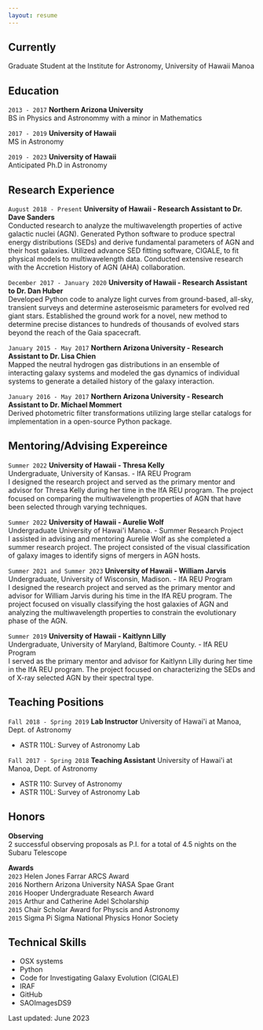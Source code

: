 ```yaml
---
layout: resume
---
```

## Currently

Graduate Student at the Institute for Astronomy, University of Hawaii Manoa

## Education

`2013 - 2017`
__Northern Arizona University__<br/>
BS in Physics and Astronommy with a minor in Mathematics

`2017 - 2019`
__University of Hawaii__<br/>
MS in Astronomy 

`2019 - 2023`
__University of Hawaii__<br/>
Anticipated Ph.D in Astronomy 

## Research Experience
`August 2018 - Present`
__University of Hawaii - Research Assistant to Dr. Dave Sanders__<br/>
Conducted research to analyze the multiwavelength properties of active galactic nuclei (AGN). Generated Python software to produce spectral energy distributions (SEDs) and derive fundamental parameters of AGN and their host galaxies. Utilized advance SED fitting software, CIGALE, to fit physical models to multiwavelength data. Conducted extensive research with the Accretion History of AGN (AHA) collaboration.


`December 2017 - January 2020`
__University of Hawaii - Research Assistant to Dr. Dan Huber__<br/>
Developed Python code to analyze light curves from ground-based, all-sky, transient surveys and determine asteroseismic parameters for evolved red giant stars. Established the ground work for a novel, new method to determine precise distances to hundreds of thousands of evolved stars beyond the reach of the Gaia spacecraft. 

`January 2015 - May 2017`
__Northern Arizona University - Research Assistant to Dr. Lisa Chien__<br/>
Mapped the neutral hydrogen gas distributions in an ensemble of interacting galaxy systems and modeled the gas dynamics of individual systems to generate a detailed history of the galaxy interaction.

`January 2016 - May 2017`
__Northern Arizona University - Research Assistant to Dr. Michael Mommert__<br/>
Derived photometric filter transformations utilizing large stellar catalogs for implementation in a open-source Python package.

## Mentoring/Advising Expereince
`Summer 2022`
__University of Hawaii - Thresa Kelly__<br/>
Undergraduate, University of Kansas. - IfA REU Program<br/>
I designed the research project and served as the primary mentor and advisor for Thresa Kelly during her time in the IfA REU program. The project focused on comparing the multiwavelength properties of AGN that have been selected through varying techniques.

`Summer 2022`
__University of Hawaii - Aurelie Wolf__<br/>
Undergraduate University of Hawai'i Manoa. - Summer Research Project<br/>
I assisted in advising and mentoring Aurelie Wolf as she completed a summer research project. The project consisted of the visual classification of galaxy images to identify signs of mergers in AGN hosts.

`Summer 2021 and Summer 2023`
__University of Hawaii - William Jarvis__<br/>
Undergraduate, University of Wisconsin, Madison. - IfA REU Program<br/>
I designed the research project and served as the primary mentor and advisor for William Jarvis during his time in the IfA REU program. The project focused on visually classifying the host galaxies of AGN and analyzing the multiwavelength properties to constrain the evolutionary phase of the AGN.

`Summer 2019`
__University of Hawaii - Kaitlynn Lilly__<br/>
Undergraduate, University of Maryland, Baltimore County. - IfA REU Program<br/>
I served as the primary mentor and advisor for Kaitlynn Lilly during her time in the IfA REU program. The project focused on characterizing the SEDs and of X-ray selected AGN by their spectral type.

## Teaching Positions

`Fall 2018 - Spring 2019`
__Lab Instructor__
University of Hawai'i at Manoa, Dept. of Astronomy<br/>
- ASTR 110L: Survey of Astronomy Lab

`Fall 2017 - Spring 2018`
__Teaching Assistant__
University of Hawai'i at Manoa, Dept. of Astronomy<br/>
- ASTR 110: Survey of Astronomy
- ASTR 110L: Survey of Astronomy Lab


## Honors
__Observing__<br/>
2 successful observing proposals as P.I. for a total of 4.5 nights on the Subaru Telescope

__Awards__<br/>
`2023`
Helen Jones Farrar ARCS Award<br/>
`2016`
Northern Arizona University NASA Spae Grant<br/>
`2016`
Hooper Undergraduate Research Award<br/>
`2015`
Arthur and Catherine Adel Scholarship<br/> 
`2015`
Chair Scholar Award for Physcis and Astronomy<br/> 
`2015`
Sigma Pi Sigma National Physics Honor Society<br/>


## Technical Skills
- OSX systems
- Python
- Code for Investigating Galaxy Evolution (CIGALE)
- IRAF
- GitHub
- SAOImagesDS9





<!-- ### Footer -->

Last updated: June 2023



